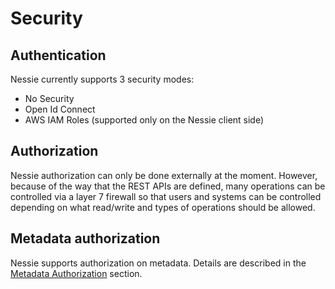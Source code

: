 # Security


## Authentication

Nessie currently supports 3 security modes:

* No Security
* Open Id Connect
* AWS IAM Roles (supported only on the Nessie client side)


## Authorization

Nessie authorization can only be done externally at the moment. However, because of 
the way that the REST APIs are defined, many operations can be controlled via a layer 
7 firewall so that users and systems can be controlled depending on what read/write 
and types of operations should be allowed.

## Metadata authorization
Nessie supports authorization on metadata. Details are described in the [Metadata Authorization](metadata_authorization.md) section.
